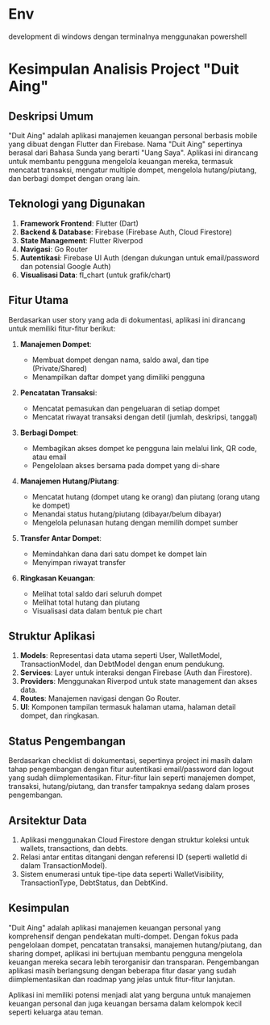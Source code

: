 # Env
development di windows dengan terminalnya menggunakan powershell

# Kesimpulan Analisis Project "Duit Aing"

## Deskripsi Umum
"Duit Aing" adalah aplikasi manajemen keuangan personal berbasis mobile yang dibuat dengan Flutter dan Firebase. Nama "Duit Aing" sepertinya berasal dari Bahasa Sunda yang berarti "Uang Saya". Aplikasi ini dirancang untuk membantu pengguna mengelola keuangan mereka, termasuk mencatat transaksi, mengatur multiple dompet, mengelola hutang/piutang, dan berbagi dompet dengan orang lain.

## Teknologi yang Digunakan
1. **Framework Frontend**: Flutter (Dart)
2. **Backend & Database**: Firebase (Firebase Auth, Cloud Firestore)
3. **State Management**: Flutter Riverpod
4. **Navigasi**: Go Router
5. **Autentikasi**: Firebase UI Auth (dengan dukungan untuk email/password dan potensial Google Auth)
6. **Visualisasi Data**: fl_chart (untuk grafik/chart)

## Fitur Utama
Berdasarkan user story yang ada di dokumentasi, aplikasi ini dirancang untuk memiliki fitur-fitur berikut:

1. **Manajemen Dompet**:
   - Membuat dompet dengan nama, saldo awal, dan tipe (Private/Shared)
   - Menampilkan daftar dompet yang dimiliki pengguna

2. **Pencatatan Transaksi**:
   - Mencatat pemasukan dan pengeluaran di setiap dompet
   - Mencatat riwayat transaksi dengan detil (jumlah, deskripsi, tanggal)

3. **Berbagi Dompet**:
   - Membagikan akses dompet ke pengguna lain melalui link, QR code, atau email
   - Pengelolaan akses bersama pada dompet yang di-share

4. **Manajemen Hutang/Piutang**:
   - Mencatat hutang (dompet utang ke orang) dan piutang (orang utang ke dompet)
   - Menandai status hutang/piutang (dibayar/belum dibayar)
   - Mengelola pelunasan hutang dengan memilih dompet sumber

5. **Transfer Antar Dompet**:
   - Memindahkan dana dari satu dompet ke dompet lain
   - Menyimpan riwayat transfer

6. **Ringkasan Keuangan**:
   - Melihat total saldo dari seluruh dompet
   - Melihat total hutang dan piutang
   - Visualisasi data dalam bentuk pie chart

## Struktur Aplikasi
1. **Models**: Representasi data utama seperti User, WalletModel, TransactionModel, dan DebtModel dengan enum pendukung.
2. **Services**: Layer untuk interaksi dengan Firebase (Auth dan Firestore).
3. **Providers**: Menggunakan Riverpod untuk state management dan akses data.
4. **Routes**: Manajemen navigasi dengan Go Router.
5. **UI**: Komponen tampilan termasuk halaman utama, halaman detail dompet, dan ringkasan.

## Status Pengembangan
Berdasarkan checklist di dokumentasi, sepertinya project ini masih dalam tahap pengembangan dengan fitur autentikasi email/password dan logout yang sudah diimplementasikan. Fitur-fitur lain seperti manajemen dompet, transaksi, hutang/piutang, dan transfer tampaknya sedang dalam proses pengembangan.

## Arsitektur Data
1. Aplikasi menggunakan Cloud Firestore dengan struktur koleksi untuk wallets, transactions, dan debts.
2. Relasi antar entitas ditangani dengan referensi ID (seperti walletId di dalam TransactionModel).
3. Sistem enumerasi untuk tipe-tipe data seperti WalletVisibility, TransactionType, DebtStatus, dan DebtKind.

## Kesimpulan
"Duit Aing" adalah aplikasi manajemen keuangan personal yang komprehensif dengan pendekatan multi-dompet. Dengan fokus pada pengelolaan dompet, pencatatan transaksi, manajemen hutang/piutang, dan sharing dompet, aplikasi ini bertujuan membantu pengguna mengelola keuangan mereka secara lebih terorganisir dan transparan. Pengembangan aplikasi masih berlangsung dengan beberapa fitur dasar yang sudah diimplementasikan dan roadmap yang jelas untuk fitur-fitur lanjutan.

Aplikasi ini memiliki potensi menjadi alat yang berguna untuk manajemen keuangan personal dan juga keuangan bersama dalam kelompok kecil seperti keluarga atau teman.